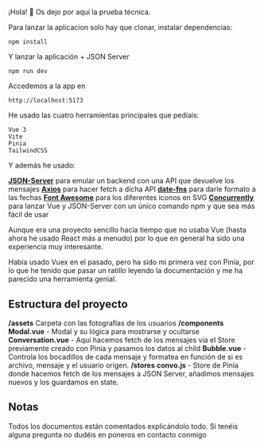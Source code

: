 # 
¡Hola! 🖖
Os dejo por aquí la prueba técnica. 

Para lanzar la aplicacion solo hay que clonar, instalar dependencias:
```
npm install
```
Y lanzar la aplicación + JSON Server
```
npm run dev
```

Accedemos a la app en 
```
http://localhost:5173
```

He usado las cuatro herramientas principales que pedíais:
```
Vue 3
Vite
Pinia
TailwindCSS
```

Y además he usado:

**[JSON-Server](https://www.npmjs.com/package/json-server)** para emular un backend con una API que devuelve los mensajes
**[Axios](https://www.npmjs.com/package/axios)** para hacer fetch a dicha API
**[date-fns](https://www.npmjs.com/package/date-fns)** para darle formato a las fechas
**[Font Awesome](https://www.npmjs.com/package/@fortawesome/fontawesome-svg-core)** para los diferentes iconos en SVG
**[Concurrently](https://www.npmjs.com/package/concurrently)** para lanzar Vue y JSON-Server con un único comando npm y que sea más fácil de usar

Aunque era una proyecto sencillo hacía tiempo que no usaba Vue (hasta ahora he usado React más a menudo) por lo que en general ha sido una experiencia muy interesante.

Había usado Vuex en el pasado, pero ha sido mi primera vez con Pinia, por lo que he tenido que pasar un ratillo leyendo la documentación y me ha parecido una herramienta genial.

## Estructura del proyecto
**/assets**
Carpeta con las fotografías de los usuarios
**/components**
**Modal.vue** - Modal y su lógica para mostrarse y ocultarse
**Conversation.vue** - Aquí hacemos fetch de los mensajes vía el Store previamente creado con Pinia y pasamos los datos al child
**Bubble.vue** - Controla los bocadillos de cada mensaje y formatea en función de si es archivo, mensaje y el usuario origen.
**/stores**
**convo.js** - Store de Pinia donde hacemos fetch de los mensajes a JSON Server, añadimos mensajes nuevos y los guardamos en state.

## Notas
Todos los documentos están comentados explicándolo todo. Si tenéis alguna pregunta no dudéis en poneros en contacto conmigo


